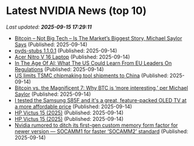# Latest NVIDIA News (top 10)
_Last updated: **2025-09-15 17:29:11**_

- [Bitcoin – Not Big Tech – Is The Market’s Biggest Story, Michael Saylor Says](https://bitcoinist.com/bitcoin-not-big-tech-is-the-markets-biggest-story-michael-saylor-says/) (Published: 2025-09-14)
- [pyds-stubs 1.1.0.1](https://pypi.org/project/pyds-stubs/1.1.0.1/) (Published: 2025-09-14)
- [Acer Nitro V 16 Laptop](https://thegadgetflow.com/?p=701299) (Published: 2025-09-14)
- [In The Age Of AI: What The US Could Learn From EU Leaders On Regulations](https://www.forbes.com/sites/daviddoty/2025/09/14/in-the-age-of-ai-what-the-us-could-learn-from-eu-leaders-on-regulations/) (Published: 2025-09-14)
- [US limits TSMC chipmaking tool shipments to China](https://www.spacedaily.com/reports/US_limits_TSMC_chipmaking_tool_shipments_to_China_999.html) (Published: 2025-09-14)
- [Bitcoin vs. the Magnificent 7: Why BTC is ‘more interesting,’ per Michael Saylor](https://ambcrypto.com/bitcoin-vs-the-magnificent-7-why-btc-is-more-interesting-per-michael-saylor/) (Published: 2025-09-14)
- [I tested the Samsung S85F and it's a great, feature-packed OLED TV at a more affordable price](https://www.techradar.com/televisions/samsung-s85f-review) (Published: 2025-09-14)
- [HP Victus 15 (2025)](https://uk.pcmag.com/laptops/160069/hp-victus-15-2025) (Published: 2025-09-14)
- [HP Victus 15 (2025)](https://me.pcmag.com/en/laptops/32238/hp-victus-15-2025) (Published: 2025-09-14)
- [Nvidia rumored to ditch its first-gen custom memory form factor for newer version — SOCAMM1 for faster ‘SOCAMM2’ standard](https://www.tomshardware.com/tech-industry/semiconductors/nvidia-rumored-to-ditch-socamm1-for-socamm2) (Published: 2025-09-14)
